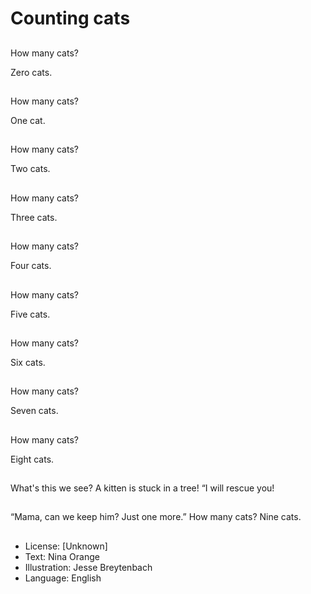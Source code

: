 # Counting cats

##
How many cats?

Zero cats.

##
How many cats?

One cat.

##
How many cats?

Two cats.

##
How many cats?

Three cats.

##
How many cats?

Four cats.

##
How many cats?

Five cats.

##
How many cats?

Six cats.

##
How many cats?

Seven cats.

##
How many cats?

Eight cats.

##
What's this
we see?
A kitten is
stuck in a
tree!
“I will rescue
you!

##
“Mama, can we
keep him?
Just one
more.”
How many cats?
Nine cats.

##
* License: [Unknown]
* Text: Nina Orange
* Illustration: Jesse Breytenbach
* Language: English
